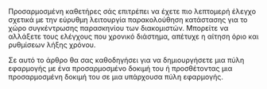 Προσαρμοσμένη καθετήρες σάς επιτρέπει να έχετε πιο λεπτομερή έλεγχο σχετικά με την εύρυθμη λειτουργία παρακολούθηση κατάστασης για το χώρο συγκέντρωσης παρασκηνίου των διακομιστών. Μπορείτε να αλλάξετε τους ελέγχους που χρονικό διάστημα, απέτυχε η αίτηση όριο και ρυθμίσεων λήξης χρόνου.

Σε αυτό το άρθρο θα σας καθοδηγήσει για να δημιουργήσετε μια πύλη εφαρμογής με ένα προσαρμοσμένο δοκιμή του ή προσθέτοντας μια προσαρμοσμένη δοκιμή του σε μια υπάρχουσα πύλη εφαρμογής. 
